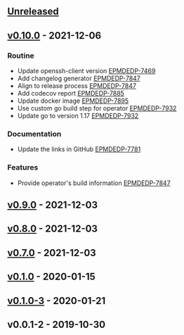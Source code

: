 <a name="unreleased"></a>
## [Unreleased]


<a name="v0.10.0"></a>
## [v0.10.0] - 2021-12-06
### Routine

- Update openssh-client version [EPMDEDP-7469](https://jiraeu.epam.com/browse/EPMDEDP-7469)
- Add changelog generator [EPMDEDP-7847](https://jiraeu.epam.com/browse/EPMDEDP-7847)
- Align to release process [EPMDEDP-7847](https://jiraeu.epam.com/browse/EPMDEDP-7847)
- Add codecov report [EPMDEDP-7885](https://jiraeu.epam.com/browse/EPMDEDP-7885)
- Update docker image [EPMDEDP-7895](https://jiraeu.epam.com/browse/EPMDEDP-7895)
- Use custom go build step for operator [EPMDEDP-7932](https://jiraeu.epam.com/browse/EPMDEDP-7932)
- Update go to version 1.17 [EPMDEDP-7932](https://jiraeu.epam.com/browse/EPMDEDP-7932)

### Documentation

- Update the links in GitHub [EPMDEDP-7781](https://jiraeu.epam.com/browse/EPMDEDP-7781)

### Features

- Provide operator's build information [EPMDEDP-7847](https://jiraeu.epam.com/browse/EPMDEDP-7847)


<a name="v0.9.0"></a>
## [v0.9.0] - 2021-12-03

<a name="v0.8.0"></a>
## [v0.8.0] - 2021-12-03

<a name="v0.7.0"></a>
## [v0.7.0] - 2021-12-03

<a name="v0.1.0"></a>
## [v0.1.0] - 2020-01-15

<a name="v0.1.0-3"></a>
## [v0.1.0-3] - 2020-01-21

<a name="v0.0.1-2"></a>
## v0.0.1-2 - 2019-10-30

[Unreleased]: https://github.com/epam/edp-component-operator/compare/v0.10.0...HEAD
[v0.10.0]: https://github.com/epam/edp-component-operator/compare/v0.9.0...v0.10.0
[v0.9.0]: https://github.com/epam/edp-component-operator/compare/v0.8.0...v0.9.0
[v0.8.0]: https://github.com/epam/edp-component-operator/compare/v0.7.0...v0.8.0
[v0.7.0]: https://github.com/epam/edp-component-operator/compare/v0.1.0...v0.7.0
[v0.1.0]: https://github.com/epam/edp-component-operator/compare/v0.1.0-3...v0.1.0
[v0.1.0-3]: https://github.com/epam/edp-component-operator/compare/v0.0.1-2...v0.1.0-3
